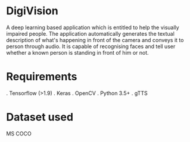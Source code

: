 # DigiVision
A deep learning based application which is entitled to help the visually impaired people. The application automatically generates the textual description of what's happening in front of the camera and conveys it to person through audio. It is capable of recognising faces and tell user whether a known person is standing in front of him or not.

# Requirements
. Tensorflow (>1.9)
. Keras
. OpenCV
. Python 3.5+
. gTTS

# Dataset used
MS COCO
